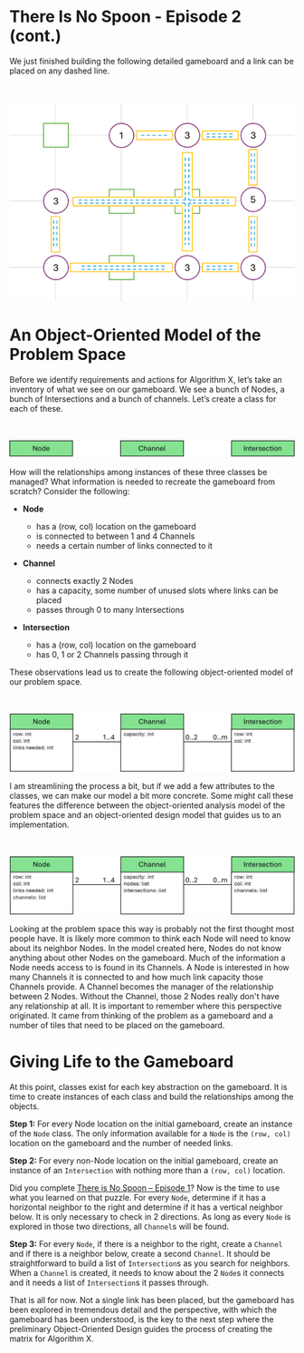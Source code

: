 # There Is No Spoon - Episode 2 (cont.)

We just finished building the following detailed gameboard and a link can be placed on any dashed line.

<BR><BR>
![Full Gameboard](FullGameboard.png)
<BR>

# An Object-Oriented Model of the Problem Space

Before we identify requirements and actions for Algorithm X, let’s take an inventory of what we see on our gameboard. We see a bunch of Nodes, a bunch of Intersections and a bunch of channels. Let’s create a class for each of these.

<BR><BR>
![No Spoon 2 - Classes](Classes.png)
<BR>

How will the relationships among instances of these three classes be managed? What information is needed to recreate the gameboard from scratch? Consider the following:

* __Node__
    * has a (row, col) location on the gameboard
    * is connected to between 1 and 4 Channels
    * needs a certain number of links connected to it
    
* __Channel__
    - connects exactly 2 Nodes
    - has a capacity, some number of unused slots where links can be placed
    - passes through 0 to many Intersections

* __Intersection__
    - has a (row, col) location on the gameboard
    - has 0, 1 or 2 Channels passing through it
 
These observations lead us to create the following object-oriented model of our problem space. 

<BR><BR>
![No Spoon 2 - OOA](ClassesWithRelationships.png)
<BR>

I am streamlining the process a bit, but if we add a few attributes to the classes, we can make our model a bit more concrete. Some might call these features the difference between the object-oriented analysis model of the problem space and an object-oriented design model that guides us to an implementation.

<BR><BR>
![No Spoon 2 - OOD](ClassesWithLists.png)
<BR>

Looking at the problem space this way is probably not the first thought most people have. It is likely more common to think each Node will need to know about its neighbor Nodes. In the model created here, Nodes do not know anything about other Nodes on the gameboard. Much of the information a Node needs access to is found in its Channels. A Node is interested in how many Channels it is connected to and how much link capacity those Channels provide. A Channel becomes the manager of the relationship between 2 Nodes. Without the Channel, those 2 Nodes really don't have any relationship at all. It is important to remember where this perspective originated. It came from thinking of the problem as a gameboard and a number of tiles that need to be placed on the gameboard.

# Giving Life to the Gameboard

At this point, classes exist for each key abstraction on the gameboard. It is time to create instances of each class and build the relationships among the objects.

__Step 1:__ For every Node location on the initial gameboard, create an instance of the `Node` class. The only information available for a `Node` is the `(row, col)` location on the gameboard and the number of needed links.

__Step 2:__ For every non-Node location on the initial gameboard, create an instance of an `Intersection` with nothing more than a `(row, col)` location.

Did you complete [There is No Spoon – Episode 1](https://www.codingame.com/training/medium/there-is-no-spoon-episode-1)? Now is the time to use what you learned on that puzzle. For every `Node`, determine if it has a horizontal neighbor to the right and determine if it has a vertical neighbor below. It is only necessary to check in 2 directions. As long as every `Node` is explored in those two directions, all `Channel`s will be found. 

__Step 3:__ For every `Node`, if there is a neighbor to the right, create a `Channel` and if there is a neighbor below, create a second `Channel`. It should be straightforward to build a list of `Intersection`s as you search for neighbors. When a `Channel` is created, it needs to know about the 2 `Node`s it connects and it needs a list of `Intersection`s it passes through.

That is all for now. Not a single link has been placed, but the gameboard has been explored in tremendous detail and the perspective, with which the gameboard has been understood, is the key to the next step where the preliminary Object-Oriented Design guides the process of creating the matrix for Algorithm X.
